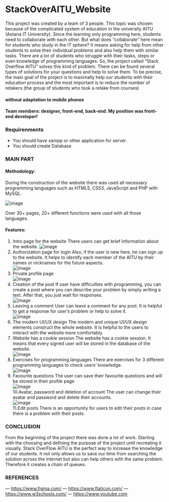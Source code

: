 # StackOverAITU_Website
This project was created by a team of 3 people. This topic was chosen because of the complicated system of education in the
university AITU (Astana IT University). Since the learning only programming 
here, students need to collaborate with each other. But what does “collaborate” 
here mean for students who study in the IT sphere? It means asking for help 
from other students to solve their individual problems and also help them with 
similar tasks. There are a lot of students who struggle with their tasks, steps or 
even knowledge of programming languages. So, the project called “Stack 
Overflow AITU” solves this kind of problem. There can be found several types 
of solutions for your questions and help to solve them. To be precise, the main 
goal of the project is to maximally help our students with their education 
process and the most important is to reduce the number of retakers (the group of 
students who took a retake from courses)
#### without adaptation to mobile phones
#### Team members: designer, front-end, back-end. My position was front-end developer!
### Requirenments
- You should have xampp or other application for server.
- You should create Database
### MAIN PART
#### Methodology:
During the construction of the website there was used all necessary 
programming languages such as HTML5, CSS3, JavaScript and PHP with 
MySQL.

![image](https://user-images.githubusercontent.com/102688997/160919359-1663cdc7-c4a7-4dde-bf10-1f50fc6f1f1d.png)

Over 30+ pages, 20+ different functions were used with all those languages.

#### Features:
1. Intro page for the website
There users can get brief information about the website.
![image](https://user-images.githubusercontent.com/102688997/160919479-e713ade9-7243-498f-8a1d-db18f6e0fbab.png)
2. Authorization page for login
Also, if the user is new here, he can sign up to the website. It helps to identify 
each member of the AITU by their names or nicknames for the future aspects. <br>
![image](https://user-images.githubusercontent.com/102688997/160919519-2e5666fd-284c-45cf-a204-e574b676f2d7.png)
3. Private profile page <br>
![image](https://user-images.githubusercontent.com/102688997/160919601-6a2c7324-ea22-4f8e-9b6f-0a3ef9c9e0fb.png)
4. Creation of the post
If user have difficulties with programming, you can create a post where you can
describe your problem by simply writing a text. After that, you just wait for 
responses. <br>
![image](https://user-images.githubusercontent.com/102688997/160919633-5c5a02cc-3f2c-469d-be2f-3b4cbda09fe9.png)
5. Leaving a comment
User can leave a comment for any post. It is helpful to get a response for 
user’s problem or help to solve it. <br>
![image](https://user-images.githubusercontent.com/102688997/160919693-e53e33a6-0402-46b2-a854-28192d771ad8.png)
6. The modern UI/UX design
The modern and unique UI/UX design elements construct the whole 
website. It is helpful to the users to interact with the website more 
comfortably. <br>
7. Website has a cookie session
The website has a cookie session. It means that every signed user will 
be stored in the database of the website. <br>
![image](https://user-images.githubusercontent.com/102688997/160919770-137fddaa-84da-4cb2-9317-350fce9513fe.png)
8. Exercises for programming languages
There are exercises for 3 different programming languages to check 
users’ knowledge. <br>
![image](https://user-images.githubusercontent.com/102688997/160919828-306ca3c9-340e-4a5b-bf41-94a5f6ebe7a3.png)
9. Favourite questions
The user can save their favourite questions and will be stored in their 
profile page <br>
![image](https://user-images.githubusercontent.com/102688997/160919879-c0144455-bb56-4b3c-b71f-76580fcfa5da.png) <br>
10.Avatar, password and deletion of account
The user can change their avatar and password and delete their 
accounts. <br>
![image](https://user-images.githubusercontent.com/102688997/160919931-5da3056d-ae0c-4cbf-b504-500b7413834d.png) <br>
11.Edit posts
There is an opportunity for users to edit their posts in case there is a 
problem with their posts.

### CONCLUSION 
From the beginning of the project there was done a lot of work. Starting with 
the choosing and defining the purpose of the project until recreating it visually. 
Stack OverFlow AITU is the perfect way to increase the knowledge of our 
students. It not only allows us to save our time from searching the solution 
across the internet but also can help others with the same problem. Therefore it 
creates a chain of queues.
### REFERENCES
— https://www.figma.com/
— https://www.flaticon.com/
— https://www.w3schools.com/
— https://www.youtube.com
